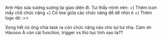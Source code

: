 Anh Hào sửa sương sương lại giao diện đi. Tui thấy mình nên:
+) Thêm icon mấy chỗ chức năng
+) Có line giữa các chức năng để dể nhìn ó
+) Thêm logo dô :>>

Xong hết rùi ông chia task ra còn chức năng nào cho tụi tui nha. Cảm ơn Hàoooo
À còn cái function, trigger vs thủ tục tính sao ta??
